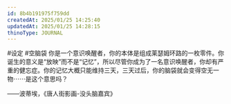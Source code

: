 ```yaml
---
id: 8b4b191975f759dd
createdAt: 2025/01/25 14:25:40
updatedAt: 2025/01/25 14:28:15
thinoType: JOURNAL
---
```

#设定 #空脑袋 你是一个意识唤醒者，你的本体是组成莱瑟姆环路的一枚零件。你诞生的意义是“放映”而不是“记忆”，所以尽管你成为了一名意识唤醒者，你却有严重的健忘症。你的记忆大概只能维持三天，三天过后，你的脑袋就会变得空无一物⋯⋯是这个意思吗？

——波蒂埃，《唐人街影画-没头脑嘉宾》
